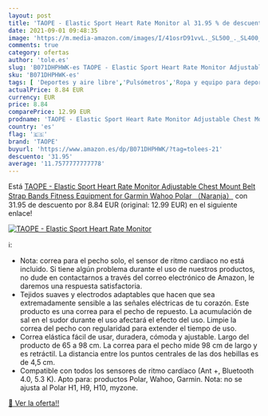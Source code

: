 ```yaml
---
layout: post
title: 'TAOPE - Elastic Sport Heart Rate Monitor al 31.95 % de descuento'
date: 2021-09-01 09:48:35
image: 'https://m.media-amazon.com/images/I/41osrD91vvL._SL500_._SL400_.jpg'
comments: true
category: ofertas
author: 'tole.es'
slug: 'B071DHPHWK-es TAOPE - Elastic Sport Heart Rate Monitor Adjustable Chest...'
sku: 'B071DHPHWK-es'
tags: [ 'Deportes y aire libre','Pulsómetros','Ropa y equipo para deportes','Running','garmin','taope', ]
actualPrice: 8.84 EUR
currency: EUR
price: 8.84
comparePrice: 12.99 EUR
prodname: 'TAOPE - Elastic Sport Heart Rate Monitor Adjustable Chest Mount Belt Strap Bands Fitness Equipment for Garmin Wahoo Polar （Naranja）'
country: 'es'
flag: '🇪🇸'
brand: 'TAOPE'
buyurl: 'https://www.amazon.es/dp/B071DHPHWK/?tag=tolees-21'
descuento: '31.95'
average: '11.7577777777778'
---
```


Está [TAOPE - Elastic Sport Heart Rate Monitor Adjustable Chest Mount Belt Strap Bands Fitness Equipment for Garmin Wahoo Polar （Naranja）](https://www.amazon.es/dp/B071DHPHWK/?tag=tolees-21) con 31.95 de descuento por 8.84 EUR (original: 12.99 EUR) en el siguiente enlace!

[![TAOPE - Elastic Sport Heart Rate Monitor](https://m.media-amazon.com/images/I/41osrD91vvL._SL500_._SL400_.jpg)](https://www.amazon.es/dp/B071DHPHWK/?tag=tolees-21)

ℹ️:

- Nota: correa para el pecho solo, el sensor de ritmo cardiaco no está incluido. Si tiene algún problema durante el uso de nuestros productos, no dude en contactarnos a través del correo electrónico de Amazon, le daremos una respuesta satisfactoria.
- Tejidos suaves y electrodos adaptables que hacen que sea extremadamente sensible a las señales eléctricas de tu corazón. Este producto es una correa para el pecho de repuesto. La acumulación de sal en el sudor durante el uso afectará el efecto del uso. Limpie la correa del pecho con regularidad para extender el tiempo de uso.
- Correa elástica fácil de usar, duradera, cómoda y ajustable. Largo del producto de 65 a 98 cm. La correa para el pecho mide 98 cm de largo y es retráctil. La distancia entre los puntos centrales de las dos hebillas es de 4,5 cm.
- Compatible con todos los sensores de ritmo cardíaco (Ant +, Bluetooth 4.0, 5.3 K). Apto para: productos Polar, Wahoo, Garmin. Nota: no se ajusta al Polar H1, H9, H10, myzone.

[🛒 Ver la oferta!!](https://www.amazon.es/dp/B071DHPHWK/?tag=tolees-21)
